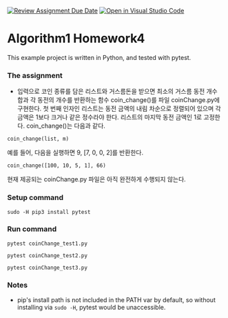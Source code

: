 [![Review Assignment Due Date](https://classroom.github.com/assets/deadline-readme-button-24ddc0f5d75046c5622901739e7c5dd533143b0c8e959d652212380cedb1ea36.svg)](https://classroom.github.com/a/C9-mVD2y)
[![Open in Visual Studio Code](https://classroom.github.com/assets/open-in-vscode-718a45dd9cf7e7f842a935f5ebbe5719a5e09af4491e668f4dbf3b35d5cca122.svg)](https://classroom.github.com/online_ide?assignment_repo_id=11116770&assignment_repo_type=AssignmentRepo)
# Algorithm1 Homework4
This example project is written in Python, and tested with pytest.

### The assignment
- 입력으로 코인 종류를 담은 리스트와 거스름돈을 받으면 최소의 거스름 동전 개수 합과 각 동전의 개수를 반환하는 함수 coin_change()를 파일 coinChange.py에 구현한다. 첫 번째 인자인 리스트는 동전 금액의 내림 차순으로 정렬되어 있으며 각 금액은 1보다 크거나 같은 정수라야 한다. 리스트의 마지막 동전 금액인 1로 고정한다. coin_change()는 다음과 같다.

`coin_change(list, m)`

예를 들어, 다음을 실행하면 9, [7, 0, 0, 2]를 반환한다. 

`coin_change([100, 10, 5, 1], 66)`

현재 제공되는 coinChange.py 파일은 아직 완전하게 수행되지 않는다.

### Setup command
`sudo -H pip3 install pytest`

### Run command
`pytest coinChange_test1.py`

`pytest coinChange_test2.py`

`pytest coinChange_test3.py`

### Notes
- pip's install path is not included in the PATH var by default, so without installing via `sudo -H`, pytest would be unaccessible.
